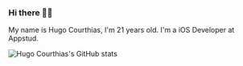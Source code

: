 ### Hi there 👋🏻 

My name is Hugo Courthias, I'm 21 years old. I'm a iOS Developer at Appstud.

![Hugo Courthias's GitHub stats](https://github-readme-stats.vercel.app/api?username=hcourthias&count_private=true&show_icons=true&theme=radical)
